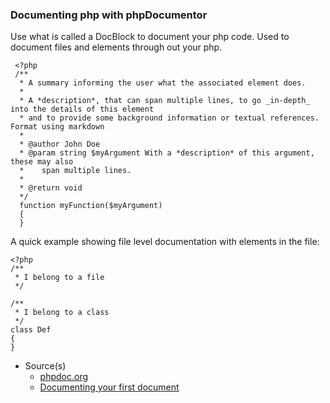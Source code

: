 ### Documenting php with phpDocumentor

Use what is called a DocBlock to document your php code. Used to document files and elements through out your php.

```
 <?php
 /**
  * A summary informing the user what the associated element does.
  *
  * A *description*, that can span multiple lines, to go _in-depth_ into the details of this element
  * and to provide some background information or textual references. Format using markdown
  *
  * @author John Doe
  * @param string $myArgument With a *description* of this argument, these may also
  *    span multiple lines.
  *
  * @return void
  */
  function myFunction($myArgument)
  {
  }
```

A quick example showing file level documentation with elements in the file:

```
<?php
/**
 * I belong to a file
 */

/**
 * I belong to a class
 */
class Def
{
}
```

- Source(s)
  - [phpdoc.org](https://www.phpdoc.org/)
  - [Documenting your first document](https://www.phpdoc.org/docs/latest/getting-started/your-first-set-of-documentation.html)
